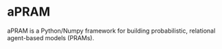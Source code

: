 # aPRAM
 aPRAM is a Python/Numpy framework for building probabilistic, relational agent-based models (PRAMs).
